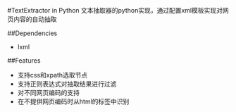 #TextExtractor in Python
文本抽取器的python实现，通过配置xml模板实现对网页内容的自动抽取

##Dependencies
- lxml

##Features
- 支持css和xpath选取节点
- 支持正则表达式对抽取结果进行过滤
- 对不同网页编码的支持
- 在不提供网页编码时从html的标签中识别

